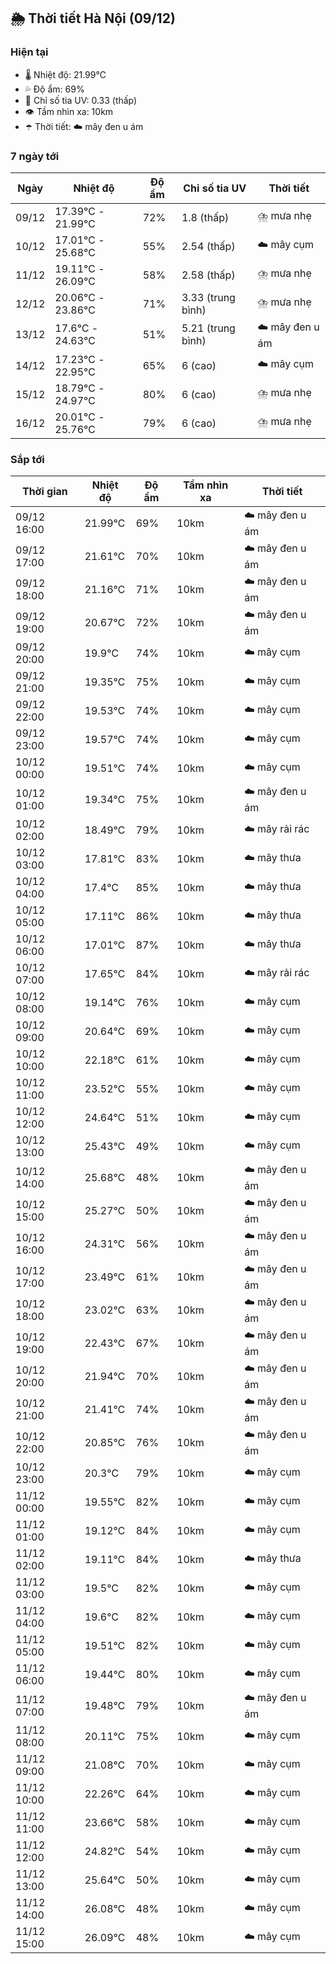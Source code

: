 ## 🌦️ Thời tiết Hà Nội (09/12)

### Hiện tại

- 🌡️ Nhiệt độ: 21.99℃
- 💦 Độ ẩm: 69%
- 🌟 Chỉ số tia UV: 0.33 (thấp)
- 👁️ Tầm nhìn xa: 10km
- ☂️ Thời tiết: ☁️ mây đen u ám

### 7 ngày tới

| Ngày | Nhiệt độ | Độ ẩm | Chỉ số tia UV | Thời tiết |
| --- | --- | --- | --- | --- |
| 09/12 | 17.39℃ - 21.99℃ | 72% | 1.8 (thấp) | ⛈️ mưa nhẹ |
| 10/12 | 17.01℃ - 25.68℃ | 55% | 2.54 (thấp) | ☁️ mây cụm |
| 11/12 | 19.11℃ - 26.09℃ | 58% | 2.58 (thấp) | ⛈️ mưa nhẹ |
| 12/12 | 20.06℃ - 23.86℃ | 71% | 3.33 (trung bình) | ⛈️ mưa nhẹ |
| 13/12 | 17.6℃ - 24.63℃ | 51% | 5.21 (trung bình) | ☁️ mây đen u ám |
| 14/12 | 17.23℃ - 22.95℃ | 65% | 6 (cao) | ☁️ mây cụm |
| 15/12 | 18.79℃ - 24.97℃ | 80% | 6 (cao) | ⛈️ mưa nhẹ |
| 16/12 | 20.01℃ - 25.76℃ | 79% | 6 (cao) | ⛈️ mưa nhẹ |

### Sắp tới

| Thời gian | Nhiệt độ | Độ ẩm | Tầm nhìn xa | Thời tiết |
| --- | --- | --- | --- | --- |
| 09/12 16:00 | 21.99℃ | 69% | 10km | ☁️ mây đen u ám |
| 09/12 17:00 | 21.61℃ | 70% | 10km | ☁️ mây đen u ám |
| 09/12 18:00 | 21.16℃ | 71% | 10km | ☁️ mây đen u ám |
| 09/12 19:00 | 20.67℃ | 72% | 10km | ☁️ mây đen u ám |
| 09/12 20:00 | 19.9℃ | 74% | 10km | ☁️ mây cụm |
| 09/12 21:00 | 19.35℃ | 75% | 10km | ☁️ mây cụm |
| 09/12 22:00 | 19.53℃ | 74% | 10km | ☁️ mây cụm |
| 09/12 23:00 | 19.57℃ | 74% | 10km | ☁️ mây cụm |
| 10/12 00:00 | 19.51℃ | 74% | 10km | ☁️ mây cụm |
| 10/12 01:00 | 19.34℃ | 75% | 10km | ☁️ mây đen u ám |
| 10/12 02:00 | 18.49℃ | 79% | 10km | ☁️ mây rải rác |
| 10/12 03:00 | 17.81℃ | 83% | 10km | ☁️ mây thưa |
| 10/12 04:00 | 17.4℃ | 85% | 10km | ☁️ mây thưa |
| 10/12 05:00 | 17.11℃ | 86% | 10km | ☁️ mây thưa |
| 10/12 06:00 | 17.01℃ | 87% | 10km | ☁️ mây thưa |
| 10/12 07:00 | 17.65℃ | 84% | 10km | ☁️ mây rải rác |
| 10/12 08:00 | 19.14℃ | 76% | 10km | ☁️ mây cụm |
| 10/12 09:00 | 20.64℃ | 69% | 10km | ☁️ mây cụm |
| 10/12 10:00 | 22.18℃ | 61% | 10km | ☁️ mây cụm |
| 10/12 11:00 | 23.52℃ | 55% | 10km | ☁️ mây cụm |
| 10/12 12:00 | 24.64℃ | 51% | 10km | ☁️ mây cụm |
| 10/12 13:00 | 25.43℃ | 49% | 10km | ☁️ mây cụm |
| 10/12 14:00 | 25.68℃ | 48% | 10km | ☁️ mây đen u ám |
| 10/12 15:00 | 25.27℃ | 50% | 10km | ☁️ mây đen u ám |
| 10/12 16:00 | 24.31℃ | 56% | 10km | ☁️ mây đen u ám |
| 10/12 17:00 | 23.49℃ | 61% | 10km | ☁️ mây đen u ám |
| 10/12 18:00 | 23.02℃ | 63% | 10km | ☁️ mây đen u ám |
| 10/12 19:00 | 22.43℃ | 67% | 10km | ☁️ mây đen u ám |
| 10/12 20:00 | 21.94℃ | 70% | 10km | ☁️ mây đen u ám |
| 10/12 21:00 | 21.41℃ | 74% | 10km | ☁️ mây đen u ám |
| 10/12 22:00 | 20.85℃ | 76% | 10km | ☁️ mây đen u ám |
| 10/12 23:00 | 20.3℃ | 79% | 10km | ☁️ mây cụm |
| 11/12 00:00 | 19.55℃ | 82% | 10km | ☁️ mây cụm |
| 11/12 01:00 | 19.12℃ | 84% | 10km | ☁️ mây cụm |
| 11/12 02:00 | 19.11℃ | 84% | 10km | ☁️ mây thưa |
| 11/12 03:00 | 19.5℃ | 82% | 10km | ☁️ mây cụm |
| 11/12 04:00 | 19.6℃ | 82% | 10km | ☁️ mây cụm |
| 11/12 05:00 | 19.51℃ | 82% | 10km | ☁️ mây cụm |
| 11/12 06:00 | 19.44℃ | 80% | 10km | ☁️ mây cụm |
| 11/12 07:00 | 19.48℃ | 79% | 10km | ☁️ mây đen u ám |
| 11/12 08:00 | 20.11℃ | 75% | 10km | ☁️ mây cụm |
| 11/12 09:00 | 21.08℃ | 70% | 10km | ☁️ mây cụm |
| 11/12 10:00 | 22.26℃ | 64% | 10km | ☁️ mây cụm |
| 11/12 11:00 | 23.66℃ | 58% | 10km | ☁️ mây cụm |
| 11/12 12:00 | 24.82℃ | 54% | 10km | ☁️ mây cụm |
| 11/12 13:00 | 25.64℃ | 50% | 10km | ☁️ mây cụm |
| 11/12 14:00 | 26.08℃ | 48% | 10km | ☁️ mây cụm |
| 11/12 15:00 | 26.09℃ | 48% | 10km | ☁️ mây cụm |
